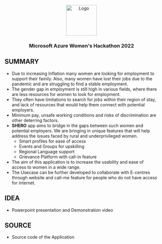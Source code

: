 
<div align="center"><a  href="#top"></a>

<img  src="https://github.com/harshiniKumar/job-portal-for-women/blob/main/source/job_portal/assetsimages/SheroAppLogo.png"  alt="Logo"  width="100"  height="100"> 

<h3 align="center">Microsoft Azure Women's Hackathon 2022</h3>
  
</div> 

## SUMMARY

- Due to increasing Inflation many women are looking for employment to support their family. Also, many women have lost their jobs due to the pandemic and are struggling to find a stable employment.
- The gender gap in employment is still high in various fields, where there are less resources for women to look for employment. 
- They often have limitations to search for jobs within their region of stay, and lack of resources that would help them connect with potential employers.
- Minimum pay, unsafe working conditions and risks of discrimination are other deterring factors. 
- **SHERO** app aims to bridge in the gaps between such women and potential employers. We are bringing in unique features that will help address the issues faced by rural and underprivileged women. 
    - Smart profiles for ease of access
    - Events and Groups for upskilling
    - Regional Language support
    - Grievance Platform with call-in feature
- The aim of this application is to increase the usability and ease of access to women in a wide range. 
- The Usecase can be further developed to collaborate with E-centres through website and call-me feature for people who do not have access for internet.


## IDEA

- Powerpoint presentation and Demonstration video

## SOURCE
- Source code of the Application
